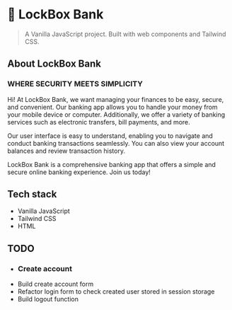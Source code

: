 # 🔐 LockBox Bank

> A Vanilla JavaScript project. Built with web components and Tailwind CSS.

## About LockBox Bank

### WHERE SECURITY MEETS SIMPLICITY

Hi! At LockBox Bank, we want managing your finances to be easy, secure, and convenient. Our banking app allows you to handle your money from your mobile device or computer. Additionally, we offer a variety of banking services such as electronic transfers, bill payments, and more.

Our user interface is easy to understand, enabling you to navigate and conduct banking transactions seamlessly. You can also view your account balances and review transaction history.

LockBox Bank is a comprehensive banking app that offers a simple and secure online banking experience. Join us today!

## Tech stack

- Vanilla JavaScript
- Tailwind CSS
- HTML

## TODO

- ### Create account
- Build create account form
- Refactor login form to check created user stored in session storage
- Build logout function
